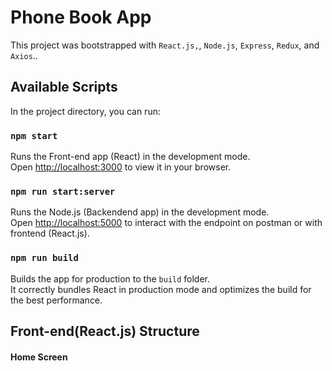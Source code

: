 # Phone Book App

This project was bootstrapped with `React.js,`, `Node.js`, `Express`, `Redux`, and `Axios`..

## Available Scripts

In the project directory, you can run:

### `npm start`

Runs the Front-end app (React) in the development mode.\
Open [http://localhost:3000](http://localhost:3000) to view it in your browser.


### `npm run start:server`

Runs the Node.js (Backendend app) in the development mode.\
Open [http://localhost:5000](http://localhost:5000) to interact with the endpoint on postman or with frontend (React.js).


### `npm run build`

Builds the app for production to the `build` folder.\
It correctly bundles React in production mode and optimizes the build for the best performance.



## Front-end(React.js) Structure

#### Home Screen



